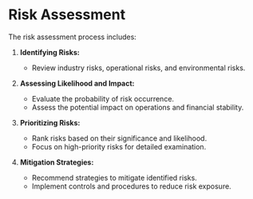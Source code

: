 # Risk Assessment

The risk assessment process includes:

1. **Identifying Risks:**
   - Review industry risks, operational risks, and environmental risks.

2. **Assessing Likelihood and Impact:**
   - Evaluate the probability of risk occurrence.
   - Assess the potential impact on operations and financial stability.

3. **Prioritizing Risks:**
   - Rank risks based on their significance and likelihood.
   - Focus on high-priority risks for detailed examination.

4. **Mitigation Strategies:**
   - Recommend strategies to mitigate identified risks.
   - Implement controls and procedures to reduce risk exposure.
